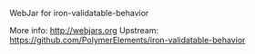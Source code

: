 WebJar for iron-validatable-behavior

More info: http://webjars.org
Upstream:  https://github.com/PolymerElements/iron-validatable-behavior